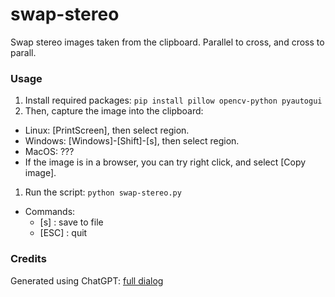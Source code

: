 # swap-stereo

Swap stereo images taken from the clipboard. Parallel to cross, and cross to parall.

### Usage

1. Install required packages:
  ```pip install pillow opencv-python pyautogui```
1. Then, capture the image into the clipboard:
  - Linux: \[PrintScreen\], then select region.
  - Windows: \[Windows\]-\[Shift\]-[s], then select region.
  - MacOS: ??? 
  - If the image is in a browser, you can try right click, and select \[Copy image\].
1. Run the script:
  ```python swap-stereo.py```

- Commands:
  - [s] : save to file
  - [ESC] : quit

### Credits
Generated using ChatGPT: [full dialog](https://chatgpt.com/share/68048f32-d928-8003-8cf6-934c4302e9c8)
